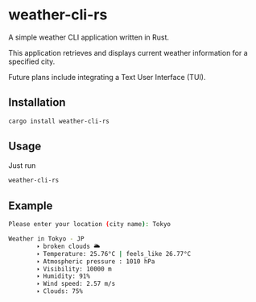 # weather-cli-rs
A simple weather CLI application written in Rust.

This application retrieves and displays current weather information for a specified city.

Future plans include integrating a Text User Interface (TUI).

## Installation

```bash
cargo install weather-cli-rs
```

## Usage
Just run

```bash
weather-cli-rs
```
## Example

```bash
Please enter your location (city name): Tokyo
```
```bash
Weather in Tokyo - JP
        🢒 broken clouds 🌥
        🢒 Temperature: 25.76°C | feels_like 26.77°C
        🢒 Atmospheric pressure : 1010 hPa
        🢒 Visibility: 10000 m
        🢒 Humidity: 91%
        🢒 Wind speed: 2.57 m/s
        🢒 Clouds: 75%
```
